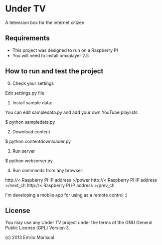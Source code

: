 # Under TV

A television box for the internet citizen 

## Requirements

* This project was designed to run on a Raspberry PI
* You will need to install omxplayer 2.5

## How to run and test the project

0. Check your settings

Edit settings.py file

1. Install sample data:

You can edit sampledata.py and add your own YouTube playlists

$ python sampledata.py

2. Download content

$ python contentdownloader.py

3. Run server

$ python webserver.py

4. Run commands from any browser:

http://< Raspberry PI IP address >/power
http://< Raspberry PI IP address >/next_ch
http://< Raspberry PI IP address >/prev_ch

I'm developing a mobile app for using as a remote control ;)

## License

You may use any Under TV project under the terms of the GNU General Public License (GPL) Version 3.

(c) 2013 Emilio Mariscal